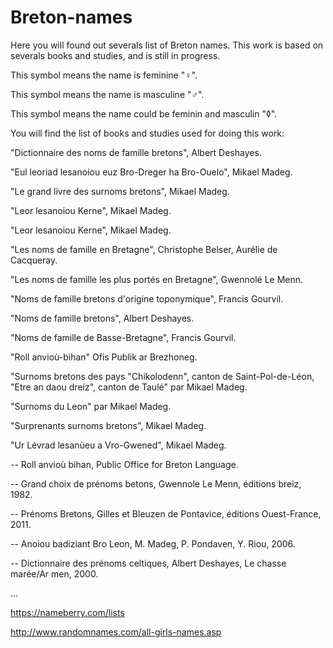 # Breton-names
Here you will found out severals list of Breton names.
This work is based on severals books and studies, and is still in progress.

This symbol means the name is feminine "♀".

This symbol means the name is masculine "♂".

This symbol means the name could be feminin and masculin "◊".

You will find the list of books and studies used for doing this work:

"Dictionnaire des noms de famille bretons", Albert Deshayes.

"Eul leoriad lesanoiou euz Bro-Dreger ha Bro-Ouelo", Mikael Madeg.

"Le grand livre des surnoms bretons", Mikael Madeg.

"Leor lesanoiou Kerne", Mikael Madeg.

"Leor lesanoiou Kerne", Mikael Madeg.

"Les noms de famille en Bretagne", Christophe Belser, Aurélie de Cacqueray.

"Les noms de famille les plus portés en Bretagne", Gwennolé Le Menn.

"Noms de famille bretons d'origine toponymique", Francis Gourvil.

"Noms de famille bretons", Albert Deshayes.

"Noms de famille de Basse-Bretagne", Francis Gourvil.

"Roll anvioù-bihan" Ofis Publik ar Brezhoneg.

"Surnoms bretons des pays "Chikolodenn", canton de Saint-Pol-de-Léon, "Etre an daou dreiz", canton de Taulé" par Mikael Madeg.

"Surnoms du Leon" par Mikael Madeg.

"Surprenants surnoms bretons", Mikael Madeg.

"Ur Lévrad lesanùeu a Vro-Gwened", Mikael Madeg.

-- Roll anvioù bihan, Public Office for Breton Language.

-- Grand choix de prénoms betons, Gwennole Le Menn, éditions breiz, 1982.

-- Prénoms Bretons, Gilles et Bleuzen de Pontavice, éditions Ouest-France, 2011.

-- Anoiou badiziant Bro Leon, M. Madeg, P. Pondaven, Y. Riou, 2006.

-- Dictionnaire des prénoms celtiques, Albert Deshayes, Le chasse marée/Ar men, 2000.

...

https://nameberry.com/lists

http://www.randomnames.com/all-girls-names.asp
